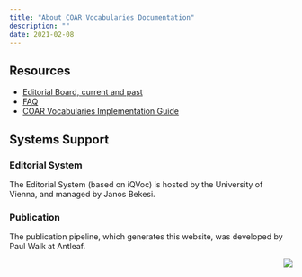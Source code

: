 ```yaml
---
title: "About COAR Vocabularies Documentation"
description: ""
date: 2021-02-08
---
```


<div class="row">
    <div class="col">
        <h2>Resources</h2>
        <ul>
            <li><a href="https://www.coar-repositories.org/news-updates/what-we-do/controlled-vocabularies/">Editorial Board, current and past</a></li>
            <li><a href="https://www.coar-repositories.org/news-updates/what-we-do/controlled-vocabularies/">FAQ</a></li>
            <li><a href="https://coar-repositories.github.io/vocabularies-implementation-guide/">COAR Vocabularies Implementation Guide</a></li>
        </ul>
    </div>
    <div class="col">
        <h2>Systems Support</h2>
        <h3>Editorial System</h3>
        <p>The Editorial System (based on iQVoc) is hosted by the University of Vienna, and managed by Janos Bekesi.</p>
        <h3>Publication</h3>
        <p>The publication pipeline, which generates this website, was developed by Paul Walk at Antleaf.</p>
    </div>
</div>
<div class="row">
    <div class="col">
        <div style="text-align: right;">
            <img src="/images/antleaf_logo.png" style="max-width: 150px;"/>
        </div>
    </div>
</div>